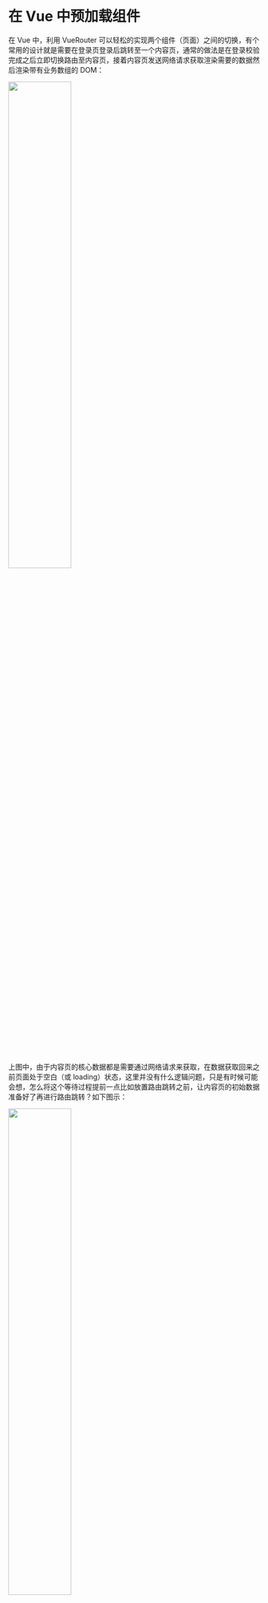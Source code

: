 # 在 Vue 中预加载组件

在 Vue 中，利用 VueRouter 可以轻松的实现两个组件（页面）之间的切换，有个常用的设计就是需要在登录页登录后跳转至一个内容页，通常的做法是在登录校验完成之后立即切换路由至内容页，接着内容页发送网络请求获取渲染需要的数据然后渲染带有业务数组的 DOM：

<img width="50%" src="./1.png" />

上图中，由于内容页的核心数据都是需要通过网络请求来获取，在数据获取回来之前页面处于空白（或 loading）状态，这里并没有什么逻辑问题，只是有时候可能会想，怎么将这个等待过程提前一点比如放置路由跳转之前，让内容页的初始数据准备好了再进行路由跳转？如下图示：

<img width="50%" src="./2.png" />

这篇文章的主要内容将会讨论这个问题。

## 方法一，数据缓存

容易想到的办法是提前将内容页的数据通过网络请求获取，待数据响应后，将获取的数据缓存至内存中，接着进行页面跳转至内容页，内容页拿到缓存的初始数据进行页面渲染，从而跳过了空白（或 loading）状态

一个简单的代码实现：

```ts
// contentLogic.ts
export function loadContentRecords(params: Record<string, any>)  {
  // 逻辑 A
  // 逻辑 B
  // 逻辑 C
  // ...
  return axios.post('...', params)
}
```

```vue
<!-- Login.vue -->
<script setup lang="ts">
import { loadContentRecords } from './contentLogic'
import router from './router'

const onSubmit = async () => {
  // 1. 登录
  await axios.post('/login', { /** ... */ })
  // 2. 登录通过后，预加载 content 的数据
  const data = await loadContentRecords({ A: false }) // ①
  // 3. 将预加载的数据放置在某一个地方
  window.data = data
  // 4. 数据加载完成并保存后，跳转至 content 页面
  router.push('/content')
}
</script>

<template>
  <button @click="onSubmit">登录</button>
</template>
```

```vue
<!-- Content.vue -->
<script setup lang="ts">
import { ref } from 'vue'
import { loadContentRecords } from './contentLogic'

const A = ref(false) // ②
const data = ref([])

if (window.data) {
  data.value = window.data
  delete window.data
} else {
  loadContentRecords({
    A
  })
}
</script>

<template>
  <!-- ... -->
</template>

```

上面的实现中，可以看出此方法有一些缺陷：

1. 为了实现能在内容页之外预先发送网络请求来获取数据，需要将内容页的数据加载逻辑（`loadContentRecords` 方法）抽离至公共文件中（`contentLogic.ts` 方法），但显然这部分逻辑不应该被多余的抽离维护成单独的文件，因为它是只属于内容页的逻辑，别的组件不会使用；
2. 内容页面的内部其它状态需要同步维护，在上面的实现逻辑 Content.vue 中，有一个默认的过滤条件 A，可以看到这个过滤条件的初始值不得不维护两次，增加了维护成本和出错概率：
   + 标记 `①`：组件外部为了保证预加载的数据正确性，需要同步组件内部的默认过滤条件；
   + 标记`②`：组件内部为了配合 UI 展示，定义一个 Ref 来跟视图进行绑定

3. 随着“下一页面“的选择变多，如可能会跳转至内容页1、内容页2... 这时每个不同选择都会有第 1、2 步，变得更加难以维护。

## 方法二，预加载 Vue 组件

在方法一中，导致种种缺陷的原因是我们在一个功能完整的组件中，只把一部分的逻辑抽离出来单独执行，且这部分逻辑丢失了组件中的上下文（如搜索条件 A，或者一些分页参数等等），所以不得不再维护一份意义相同的上下文来正确执行预加载操作

方法二通过预加载一个组件来实现相同的功能

在 Vue3 中，可以通过 `h` 方法来生成一个 VNode ，参数是一个组件对象

```ts
import { h } from 'vue'
import Content from './Content.vue'

const vnode = h(Content)
```

通过 render 方法将一个 VNode 渲染至 DOM 中，其中这里我们的目的需要执行组件的逻辑，因此不需要将组件渲染进页面的 DOM 树中

```ts
import { h, render } from 'vue'
import Content from './Content.vue'

const vnode = h(Content)
render(vnode, window.document.createElement('div'))
```

至此，Content 组件已经被正常加载并挂载在内存中的一个 div 中，假设 Content 的组件内部的网络请求总是需要 1s 才能完成，结合上面的示例，修改 login.vue：

```vue
<!-- Login.vue -->
<script setup lang="ts">
import { h, render } from 'vue'
import Content from './Content.vue'
import router from './router'

const onSubmit = async () => {
  // 1. 登录
  await axios.post('/login', { /** ... */ })
  // 2. 预加载 Content 组件
  const vnode = h(Content)
  render(vnode, window.document.createElement('div'))
  // 找个地方保存这个预加载的 VNode
  window.contentVNode = vnode
  window.setTimeout(() => {
      // 3. 组件加载完成，跳转至 content 页面
      router.push('/content')
  }, 1000)
}
</script>

<template>
  <button @click="onSubmit">登录</button>
</template>
```

当然，仅仅是内存中加载了 Content 组件并不会有缓存的效果，因为在路由跳转后，VueRouter 又会重新渲染一个全新的 Content 组件，和我们在内存中预加载的 Content 没有任何联系

借用 KeepAlive 组件的思想，在路由跳转后渲染 Content 组件时，让 Vue 知道 “这个 Content 组件有缓存，读缓存就完事了“

给预加载的 vnode 加上有缓存标识，也就是给 vnode 的 shapeFlag 属性添加已被缓存的标识 

```vue
<!-- Login.vue -->
<script setup lang="ts">
import { h, render } from 'vue'
import Content from './Content.vue'
import router from './router'

const onSubmit = async () => {
  // 1. 登录
  await axios.post('/login', { /** ... */ })
  // 2. 预加载 Content 组件
  const vnode = h(Content)
  render(vnode, window.document.createElement('div'))
  // 找个地方保存这个预加载的 VNode
  window.contentVNode = vnode
  // +++++++++++++++ 这里是添加的一行，shapeFlag 是 @vue/shared 包定义的枚举， 512 是其中的一项
  // +++++++++++++++ 标识这个 vnode 被 KeepAlive 缓存了（这里并没有使用到 KeepAlive，只是借用了 Vue 内部的这个判断）
  vnode.shapeFlag |= 512
  window.setTimeout(() => {
      // 3. 组件加载完成，跳转至 content 页面
      router.push('/content')
  }, 1000)
}
</script>

<template>
  <button @click="onSubmit">登录</button>
</template>
```

在 RouterView 组件插槽拿到了路由匹配到的组件之后，通过自定义一个“代理”组件，来判断是否有缓存的组件可以读取

```vue
<!-- App.vue -->
<script setup lang="ts">
import { getCurrentInstance, h } from 'vue'
import type { Component } from 'vue'

const myComponent: Component = {
  props: ['is'],
  setup(props) {
    const instance = getCurrentInstance() as any

    // 在 Vue 判断某一个 VNode 是有缓存时（通过上面给的 "512" 标识）会调用此方法而不会走从 0 挂载组件的逻辑
    instance.ctx.activate = (vnode: VNode, container: HTMLElement, anchor: ChildNode | null) => {
      // 只需要将缓存的 VNode 里的 DOM 结构插入到文档中即可
      container.insertBefore(vnode.component!.subTree.el! as any, anchor)
    }

    return () => {
      const { is } = props
      if (!is) return null

      // 找到预先加载的组件了，返回这个内存中的组件
      if (window.contentVNode) return window.contentVNode
      // 不是我们缓存的组件，原样返回即可
      else return is
    }
  },
}
</script>

<template>
  <RouterView v-slot="{ Component }">
    <myComponent :is="Component"></myComponent>
  </RouterView>
</template>
```

这样在不需要修改组件内部逻辑的前提下完成了对一个组件预加载。

上面代码演示了思路，代码比较简陋需完善，有一个正在使用的例子是 http://192.168.0.44:8010/#/login，登录后跳转至列表页，列表页的数据是直接展现出来的。
